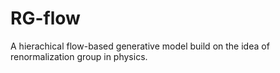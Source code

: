 # RG-flow
 A hierachical flow-based generative model build on the idea of renormalization group in physics.

